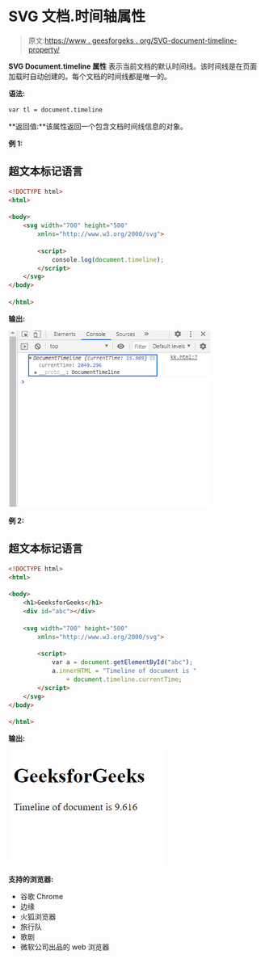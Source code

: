 # SVG 文档.时间轴属性

> 原文:[https://www . geesforgeks . org/SVG-document-timeline-property/](https://www.geeksforgeeks.org/svg-document-timeline-property/)

**SVG Document.timeline 属性** 表示当前文档的默认时间线。该时间线是在页面加载时自动创建的。每个文档的时间线都是唯一的。

**语法:**

```html
var tl = document.timeline

```

**返回值:**该属性返回一个包含文档时间线信息的对象。

**例 1:**

## 超文本标记语言

```html
<!DOCTYPE html>
<html>

<body>
    <svg width="700" height="500" 
        xmlns="http://www.w3.org/2000/svg">

        <script>
            console.log(document.timeline);
        </script>
    </svg>
</body>

</html>
```

**输出:**

![](img/8c3d4c85a20dd5830f2310c5c3b2d11c.png)

**例 2:**

## 超文本标记语言

```html
<!DOCTYPE html>
<html>

<body>
    <h1>GeeksforGeeks</h1>
    <div id="abc"></div>

    <svg width="700" height="500" 
        xmlns="http://www.w3.org/2000/svg">

        <script>
            var a = document.getElementById("abc");
            a.innerHTML = "Timeline of document is "
                + document.timeline.currentTime;
        </script>
    </svg>
</body>

</html>
```

**输出:**

![](img/e4651fa8000509a198cb743c8126cb85.png)

**支持的浏览器:**

*   谷歌 Chrome
*   边缘
*   火狐浏览器
*   旅行队
*   歌剧
*   微软公司出品的 web 浏览器